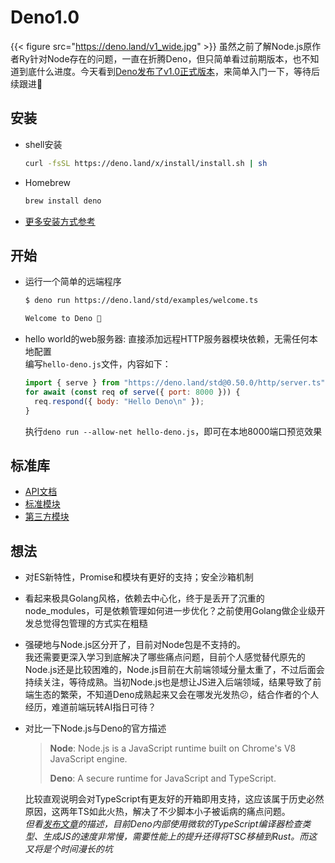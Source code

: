 # Deno1.0

{{< figure src="https://deno.land/v1_wide.jpg" >}}
虽然之前了解Node.js原作者Ry针对Node存在的问题，一直在折腾Deno，但只简单看过前期版本，也不知道到底什么进度。今天看到[Deno发布了v1.0正式版本](https://deno.land/v1)，来简单入门一下，等待后续跟进🦕

## 安装
* shell安装
  ```bash
  curl -fsSL https://deno.land/x/install/install.sh | sh
  ```
* Homebrew
  ```bash
  brew install deno
  ```
* [更多安装方式参考](https://github.com/denoland/deno_install)

## 开始
* 运行一个简单的远端程序
  ```bash
  $ deno run https://deno.land/std/examples/welcome.ts

  Welcome to Deno 🦕
  ```
* hello world的web服务器: 直接添加远程HTTP服务器模块依赖，无需任何本地配置  
  编写`hello-deno.js`文件，内容如下：
  ```js
  import { serve } from "https://deno.land/std@0.50.0/http/server.ts";
  for await (const req of serve({ port: 8000 })) {
    req.respond({ body: "Hello Deno\n" });
  }
  ```
  执行`deno run --allow-net hello-deno.js`，即可在本地8000端口预览效果

## 标准库
* [API文档](https://doc.deno.land/https/github.com/denoland/deno/releases/latest/download/lib.deno.d.ts)
* [标准模块](https://deno.land/std)
* [第三方模块](https://deno.land/x)

## 想法
* 对ES新特性，Promise和模块有更好的支持；安全沙箱机制
* 看起来极具Golang风格，依赖去中心化，终于是丢开了沉重的node_modules，可是依赖管理如何进一步优化？之前使用Golang做企业级开发总觉得包管理的方式实在粗糙
* 强硬地与Node.js区分开了，目前对Node包是不支持的。  
  我还需要更深入学习到底解决了哪些痛点问题，目前个人感觉替代原先的Node.js还是比较困难的，Node.js目前在大前端领域分量太重了，不过后面会持续关注，等待成熟。当初Node.js也是想让JS进入后端领域，结果导致了前端生态的繁荣，不知道Deno成熟起来又会在哪发光发热:confused:，结合作者的个人经历，难道前端玩转AI指日可待？
* 对比一下Node.js与Deno的官方描述
  > **Node**: Node.js is a JavaScript runtime built on Chrome's V8 JavaScript engine.  
  > 
  > **Deno**: A secure runtime for JavaScript and TypeScript.

  比较直观说明会对TypeScript有更友好的开箱即用支持，这应该属于历史必然原因，这两年TS如此火热，解决了不少脚本小子被诟病的痛点问题。  
  *但看[发布文章](https://deno.land/v1#tsc-bottleneck)的描述，目前Deno内部使用微软的TypeScript编译器检查类型、生成JS的速度非常慢，需要性能上的提升还得将TSC移植到Rust。而这又将是个时间漫长的坑*
